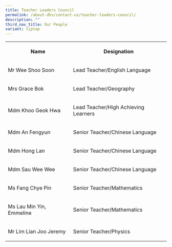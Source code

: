 ```yaml
---
title: Teacher Leaders Council
permalink: /about-dhs/contact-us/teacher-leaders-council/
description: ""
third_nav_title: Our People
variant: tiptap
---
```

<table style="minWidth: 50px">
<colgroup>
<col>
<col>
</colgroup>
<tbody>
<tr>
<th rowspan="1" colspan="1">
<p>Name</p>
</th>
<th rowspan="1" colspan="1">
<p>Designation</p>
</th>
</tr>
<tr>
<td rowspan="1" colspan="1">
<p>Mr Wee Shoo Soon</p>
</td>
<td rowspan="1" colspan="1">
<p>Lead Teacher/English Language</p>
</td>
</tr>
<tr>
<td rowspan="1" colspan="1">
<p>Mrs Grace Bok</p>
</td>
<td rowspan="1" colspan="1">
<p>Lead Teacher/Geography</p>
</td>
</tr>
<tr>
<td rowspan="1" colspan="1">
<p>Mdm Khoo Geok Hwa</p>
</td>
<td rowspan="1" colspan="1">
<p>Lead Teacher/High Achieving Learners</p>
</td>
</tr>
<tr>
<td rowspan="1" colspan="1">
<p>Mdm An Fengyun</p>
</td>
<td rowspan="1" colspan="1">
<p>Senior Teacher/Chinese Language</p>
</td>
</tr>
<tr>
<td rowspan="1" colspan="1">
<p>Mdm Hong Lan</p>
</td>
<td rowspan="1" colspan="1">
<p>Senior Teacher/Chinese Language</p>
</td>
</tr>
<tr>
<td rowspan="1" colspan="1">
<p>Mdm Sau Wee Wee</p>
</td>
<td rowspan="1" colspan="1">
<p>Senior Teacher/Chinese Language</p>
</td>
</tr>
<tr>
<td rowspan="1" colspan="1">
<p>Ms Fang Chye Pin</p>
</td>
<td rowspan="1" colspan="1">
<p>Senior Teacher/Mathematics</p>
</td>
</tr>
<tr>
<td rowspan="1" colspan="1">
<p>Ms Lau Min Yin, Emmeline</p>
</td>
<td rowspan="1" colspan="1">
<p>Senior Teacher/Mathematics</p>
</td>
</tr>
<tr>
<td rowspan="1" colspan="1">
<p>Mr Lim Lian Joo Jeremy</p>
</td>
<td rowspan="1" colspan="1">
<p>Senior Teacher/Physics</p>
</td>
</tr>
</tbody>
</table>
<p></p>